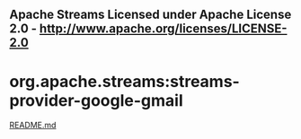 Apache Streams
Licensed under Apache License 2.0 - http://www.apache.org/licenses/LICENSE-2.0
--------------------------------------------------------------------------------

org.apache.streams:streams-provider-google-gmail
===========================================

[README.md](src/site/markdown/index.md "README")